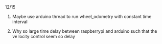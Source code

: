 12/15
1. Maybe use arduino thread to run wheel_odometry with constant time interval

2. Why so large time delay between raspberrypi and arduino such that the ve   locity control seem so delay  
